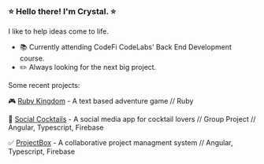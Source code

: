 ### :star: Hello there! I'm Crystal. :star:

I like to help ideas come to life. 

- :books: Currently attending CodeFi CodeLabs' Back End Development course.
- :pencil2: Always looking for the next big project. 

Some recent projects:
 
:video_game: [Ruby Kingdom](https://replit.com/@CrystalCampbell/Ruby-Text-Game?v=1) - A text based adventure game // Ruby

:tropical_drink: [Social Cocktails](https://cocktails-c5651.web.app/) - A social media app for cocktail lovers // Group Project // Angular, Typescript, Firebase

:white_check_mark: [ProjectBox](https://issue-tracker-3d4b0.web.app/home) - A collaborative project managment system // Angular, Typescript, Firebase




<!--
**LeelooMina/LeelooMina** is a ✨ _special_ ✨ repository because its `README.md` (this file) appears on your GitHub profile.

Here are some ideas to get you started:

- 🔭 I’m currently working on ...
- 🌱 I’m currently learning ...
- 👯 I’m looking to collaborate on ...
- 🤔 I’m looking for help with ...
- 💬 Ask me about ...
- 📫 How to reach me: ...
- 😄 Pronouns: ...
- ⚡ Fun fact: ...
-->
